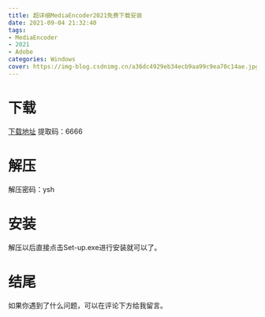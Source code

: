 ```yaml
---
title: 超详细MediaEncoder2021免费下载安装
date: 2021-09-04 21:32:40
tags:
- MediaEncoder
- 2021
- Adobe
categories: Windows
cover: https://img-blog.csdnimg.cn/a36dc4929eb34ecb9aa99c9ea70c14ae.jpg
---
```


# 下载
[下载地址](https://pan.baidu.com/s/1mbq13tYe8j3REbKBhOMH4w)
提取码：6666

# 解压
解压密码：ysh

# 安装
解压以后直接点击Set-up.exe进行安装就可以了。

# 结尾
如果你遇到了什么问题，可以在评论下方给我留言。









